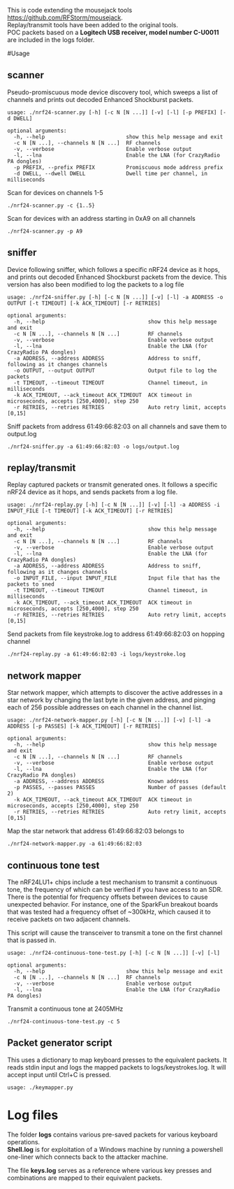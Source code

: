 This is code extending the mousejack tools https://github.com/RFStorm/mousejack.  
Replay/transmit tools have been added to the original tools.  
POC packets based on a **Logitech USB receiver, model number C-U0011** are included in the logs folder.  


#Usage

## scanner

Pseudo-promiscuous mode device discovery tool, which sweeps a list of channels and prints out decoded Enhanced Shockburst packets. 

```
usage: ./nrf24-scanner.py [-h] [-c N [N ...]] [-v] [-l] [-p PREFIX] [-d DWELL]

optional arguments:
  -h, --help                          show this help message and exit
  -c N [N ...], --channels N [N ...]  RF channels
  -v, --verbose                       Enable verbose output
  -l, --lna                           Enable the LNA (for CrazyRadio PA dongles)
  -p PREFIX, --prefix PREFIX          Promiscuous mode address prefix
  -d DWELL, --dwell DWELL             Dwell time per channel, in milliseconds
```

Scan for devices on channels 1-5

```
./nrf24-scanner.py -c {1..5}
```

Scan for devices with an address starting in 0xA9 on all channels

```
./nrf24-scanner.py -p A9
```


## sniffer

Device following sniffer, which follows a specific nRF24 device as it hops, and prints out decoded Enhanced Shockburst packets from the device. 
This version has also been modified to log the packets to a log file

```
usage: ./nrf24-sniffer.py [-h] [-c N [N ...]] [-v] [-l] -a ADDRESS -o OUTPUT [-t TIMEOUT] [-k ACK_TIMEOUT] [-r RETRIES] 

optional arguments:
  -h, --help                                 show this help message and exit
  -c N [N ...], --channels N [N ...]         RF channels
  -v, --verbose                              Enable verbose output
  -l, --lna                                  Enable the LNA (for CrazyRadio PA dongles)
  -a ADDRESS, --address ADDRESS              Address to sniff, following as it changes channels
  -o OUTPUT, --output OUTPUT                 Output file to log the packets
  -t TIMEOUT, --timeout TIMEOUT              Channel timeout, in milliseconds
  -k ACK_TIMEOUT, --ack_timeout ACK_TIMEOUT  ACK timeout in microseconds, accepts [250,4000], step 250
  -r RETRIES, --retries RETRIES              Auto retry limit, accepts [0,15]
```

Sniff packets from address 61:49:66:82:03 on all channels and save them to output.log

```
./nrf24-sniffer.py -a 61:49:66:82:03 -o logs/output.log
```

## replay/transmit

Replay captured packets or transmit generated ones. It follows a specific nRF24 device as it hops, and sends packets from a log file.

```
usage: ./nrf24-replay.py [-h] [-c N [N ...]] [-v] [-l] -a ADDRESS -i INPUT_FILE [-t TIMEOUT] [-k ACK_TIMEOUT] [-r RETRIES] 

optional arguments:
  -h, --help                                 show this help message and exit
  -c N [N ...], --channels N [N ...]         RF channels
  -v, --verbose                              Enable verbose output
  -l, --lna                                  Enable the LNA (for CrazyRadio PA dongles)
  -a ADDRESS, --address ADDRESS              Address to sniff, following as it changes channels
  -o INPUT_FILE, --input INPUT_FILE          Input file that has the packets to sned
  -t TIMEOUT, --timeout TIMEOUT              Channel timeout, in milliseconds
  -k ACK_TIMEOUT, --ack_timeout ACK_TIMEOUT  ACK timeout in microseconds, accepts [250,4000], step 250
  -r RETRIES, --retries RETRIES              Auto retry limit, accepts [0,15]
```

Send packets from file keystroke.log to address 61:49:66:82:03 on hopping channel 

```
./nrf24-replay.py -a 61:49:66:82:03 -i logs/keystroke.log
```

## network mapper

Star network mapper, which attempts to discover the active addresses in a star network by changing the last byte in the given address, and pinging each of 256 possible addresses on each channel in the channel list. 

```
usage: ./nrf24-network-mapper.py [-h] [-c N [N ...]] [-v] [-l] -a ADDRESS [-p PASSES] [-k ACK_TIMEOUT] [-r RETRIES]

optional arguments:
  -h, --help                                 show this help message and exit
  -c N [N ...], --channels N [N ...]         RF channels
  -v, --verbose                              Enable verbose output
  -l, --lna                                  Enable the LNA (for CrazyRadio PA dongles)
  -a ADDRESS, --address ADDRESS              Known address
  -p PASSES, --passes PASSES                 Number of passes (default 2)
  -k ACK_TIMEOUT, --ack_timeout ACK_TIMEOUT  ACK timeout in microseconds, accepts [250,4000], step 250
  -r RETRIES, --retries RETRIES              Auto retry limit, accepts [0,15]
```

Map the star network that address 61:49:66:82:03 belongs to

```
./nrf24-network-mapper.py -a 61:49:66:82:03
```

## continuous tone test

The nRF24LU1+ chips include a test mechanism to transmit a continuous tone, the frequency of which can be verified if you have access to an SDR. There is the potential for frequency offsets between devices to cause unexpected behavior. For instance, one of the SparkFun breakout boards that was tested had a frequency offset of ~300kHz, which caused it to receive packets on two adjacent channels.

This script will cause the transceiver to transmit a tone on the first channel that is passed in. 

```
usage: ./nrf24-continuous-tone-test.py [-h] [-c N [N ...]] [-v] [-l]

optional arguments:
  -h, --help                          show this help message and exit
  -c N [N ...], --channels N [N ...]  RF channels
  -v, --verbose                       Enable verbose output
  -l, --lna                           Enable the LNA (for CrazyRadio PA dongles)

```

Transmit a continuous tone at 2405MHz

```
./nrf24-continuous-tone-test.py -c 5
```

## Packet generator script

This uses a dictionary to map keyboard presses to the equivalent packets. It reads stdin input and logs the mapped packets to logs/keystrokes.log.
It will accept input until Ctrl+C is pressed.

```
usage: ./keymapper.py 
```

# Log files

The folder **logs** contains various pre-saved packets for various keyboard operations.  
**Shell.log** is for exploitation of a Windows machine by running a powershell one-liner which connects back to the attacker machine.  

The file **keys.log** serves as a reference where various key presses and combinations are mapped to their equivalent packets.
